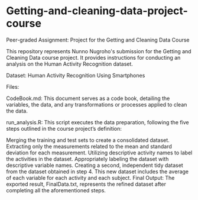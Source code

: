 # Getting-and-cleaning-data-project-course

Peer-graded Assignment: Project for the Getting and Cleaning Data Course

This repository represents Nunno Nugroho's submission for the Getting and Cleaning Data course project. It provides instructions for conducting an analysis on the Human Activity Recognition dataset.

Dataset:
Human Activity Recognition Using Smartphones

Files:

CodeBook.md: This document serves as a code book, detailing the variables, the data, and any transformations or processes applied to clean the data.

run_analysis.R: This script executes the data preparation, following the five steps outlined in the course project’s definition:

Merging the training and test sets to create a consolidated dataset.
Extracting only the measurements related to the mean and standard deviation for each measurement.
Utilizing descriptive activity names to label the activities in the dataset.
Appropriately labeling the dataset with descriptive variable names.
Creating a second, independent tidy dataset from the dataset obtained in step 4. This new dataset includes the average of each variable for each activity and each subject.
Final Output:
The exported result, FinalData.txt, represents the refined dataset after completing all the aforementioned steps.
